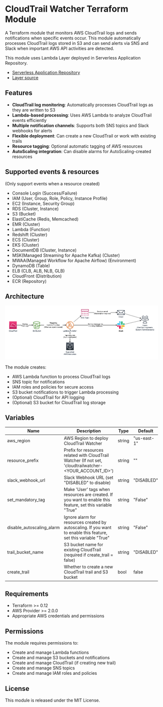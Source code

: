 # CloudTrail Watcher Terraform Module

A Terraform module that monitors AWS CloudTrail logs and sends notifications when specific events occur. This module automatically processes CloudTrail logs stored in S3 and can send alerts via SNS and Slack when important AWS API activities are detected.

This module uses Lambda Layer deployed in Serverless Application Repository. 

* [Serverless Application Repository](https://serverlessrepo.aws.amazon.com/applications/us-east-1/256724228018/cloudtrail-watcher-lambda-layer)
* [Layer source](https://github.com/rubysoho07/cloudtrail-watcher)

## Features

- **CloudTrail log monitoring**: Automatically processes CloudTrail logs as they are written to S3
- **Lambda-based processing**: Uses AWS Lambda to analyze CloudTrail events efficiently
- **Multiple notification channels**: Supports both SNS topics and Slack webhooks for alerts
- **Flexible deployment**: Can create a new CloudTrail or work with existing trails
- **Resource tagging**: Optional automatic tagging of AWS resources
- **AutoScaling integration**: Can disable alarms for AutoScaling-created resources

## Supported events & resources

(Only support events when a resource created)

* Console Login (Success/Failure)
* IAM (User, Group, Role, Policy, Instance Profile)
* EC2 (Instance, Security Group)
* RDS (Cluster, Instance)
* S3 (Bucket)
* ElastiCache (Redis, Memcached)
* EMR (Cluster)
* Lambda (Function)
* Redshift (Cluster)
* ECS (Cluster)
* EKS (Cluster)
* DocumentDB (Cluster, Instance)
* MSK(Managed Streaming for Apache Kafka) (Cluster)
* MWAA(Managed Workflow for Apache Airflow) (Environment)
* DynamoDB (Table)
* ELB (CLB, ALB, NLB, GLB)
* CloudFront (Distribution)
* ECR (Repository)

## Architecture

![Architecture](https://github.com/rubysoho07/cloudtrail-watcher/raw/main/cloudtrail-watcher-architecture.png)

The module creates:
- AWS Lambda function to process CloudTrail logs
- SNS topic for notifications
- IAM roles and policies for secure access
- S3 bucket notifications to trigger Lambda processing
- (Optional) CloudTrail for API logging
- (Optional) S3 bucket for CloudTrail log storage

## Variables

| Name | Description | Type | Default | Required |
|------|-------------|------|---------|----------|
| aws_region | AWS Region to deploy CloudTrail Watcher | string | "us-east-1" | no |
| resource_prefix | Prefix for resources related with CloudTrail Watcher (If not set, 'cloudtrailwatcher-<YOUR_ACCOUNT_ID>') | string | "" | no |
| slack_webhook_url | Slack Webhook URL (set "DISABLED" to disable) | string | "DISABLED" | no |
| set_mandatory_tag | Make 'User' tags when resources are created. If you want to enable this feature, set this variable "True" | string | "False" | no |
| disable_autoscaling_alarm | Ignore alarm for resources created by autoscaling. If you want to enable this feature, set this variable "True" | string | "False" | no |
| trail_bucket_name | S3 bucket name for existing CloudTrail (required if create_trail = false) | string | "DISABLED" | no |
| create_trail | Whether to create a new CloudTrail trail and S3 bucket | bool | false | no |

## Requirements

- Terraform >= 0.12
- AWS Provider >= 2.0.0
- Appropriate AWS credentials and permissions

## Permissions

The module requires permissions to:
- Create and manage Lambda functions
- Create and manage S3 buckets and notifications
- Create and manage CloudTrail (if creating new trail)
- Create and manage SNS topics
- Create and manage IAM roles and policies

## License

This module is released under the MIT License.